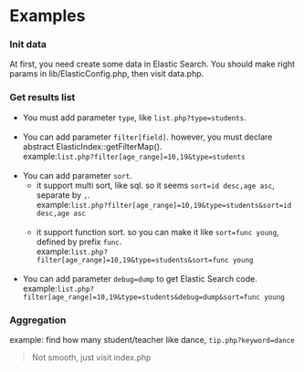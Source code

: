 # Examples

### Init data
At first, you need create some data in Elastic Search. You should make right params in lib/ElasticConfig.php, then visit data.php.
### Get results list
* You must add parameter `type`, like `list.php?type=students`.<br><br>
* You can add parameter `filter[field]`. however, you must declare abstract ElasticIndex::getFilterMap(). <br>example:`list.php?filter[age_range]=10,19&type=students`<br><br>
* You can add parameter `sort`.
   * it support multi sort, like sql. so it seems `sort=id desc,age asc`, separate by `,`. 
   <br>example:`list.php?filter[age_range]=10,19&type=students&sort=id desc,age asc`<br><br>
   * it support function sort. so you can make it like `sort=func young`, defined by prefix `func`. 
   <br>example:`list.php?filter[age_range]=10,19&type=students&sort=func young`<br><br>
* You can add parameter `debug=dump` to get Elastic Search code.
<br>example:`list.php?filter[age_range]=10,19&type=students&debug=dump&sort=func
                    young`
### Aggregation
example: find how many student/teacher like dance, `tip.php?keyword=dance`

>  Not smooth, just visit index.php